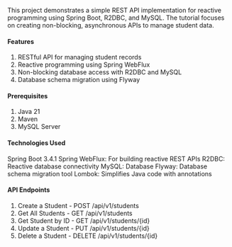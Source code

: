 This project demonstrates a simple REST API implementation for reactive programming using Spring Boot, R2DBC, and MySQL. The tutorial focuses on creating non-blocking, asynchronous APIs to manage student data.

#### Features
1. RESTful API for managing student records
2. Reactive programming using Spring WebFlux
3. Non-blocking database access with R2DBC and MySQL
4. Database schema migration using Flyway

#### Prerequisites
1. Java 21
2. Maven
3. MySQL Server

#### Technologies Used
Spring Boot 3.4.1
Spring WebFlux: For building reactive REST APIs
R2DBC: Reactive database connectivity
MySQL: Database
Flyway: Database schema migration tool
Lombok: Simplifies Java code with annotations

#### API Endpoints
1. Create a Student - POST /api/v1/students
2. Get All Students - GET /api/v1/students
3. Get Student by ID - GET /api/v1/students/{id}
4. Update a Student - PUT /api/v1/students/{id}
5. Delete a Student - DELETE /api/v1/students/{id}
